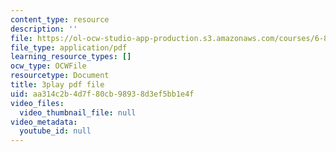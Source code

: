 ```yaml
---
content_type: resource
description: ''
file: https://ol-ocw-studio-app-production.s3.amazonaws.com/courses/6-832-underactuated-robotics-spring-2009/aa314c2b4d7f80cb98938d3ef5bb1e4f_KNRMz9YPCOY.pdf
file_type: application/pdf
learning_resource_types: []
ocw_type: OCWFile
resourcetype: Document
title: 3play pdf file
uid: aa314c2b-4d7f-80cb-9893-8d3ef5bb1e4f
video_files:
  video_thumbnail_file: null
video_metadata:
  youtube_id: null
---
```


